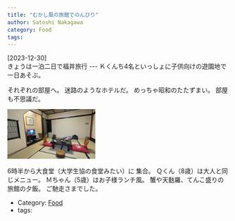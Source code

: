 ```yaml
---
title: "むかし風の旅館でのんびり"
author: Satoshi Nakagawa
category: Food
tags: 
---
```


[2023-12-30]  
 きょうは一泊二日で福井旅行 ---
Ｋくんち4名といっしょに子供向けの遊園地で
一日あそぶ。

 それぞれの部屋へ。
迷路のようなホテルだ。
めっちゃ昭和のたたずまい。
部屋も不思議だ。

<a href="pict/2023-12-30-ryokan-pub.jpg">
<img src="pict/2023-12-30-ryokan-pub.jpg" alt="" width="200"/></a>

 6時半から大食堂（大学生協の食堂みたい）に
集合。
Ｑくん（8歳）は大人と同じメニュー。
Ｍちゃん（5歳）はお子様ランチ風。
蟹や天麩羅、てんこ盛りの旅館の夕飯。
ご馳走さまでした。

- Category: [Food](/categories.html#Food)
- tags: 
